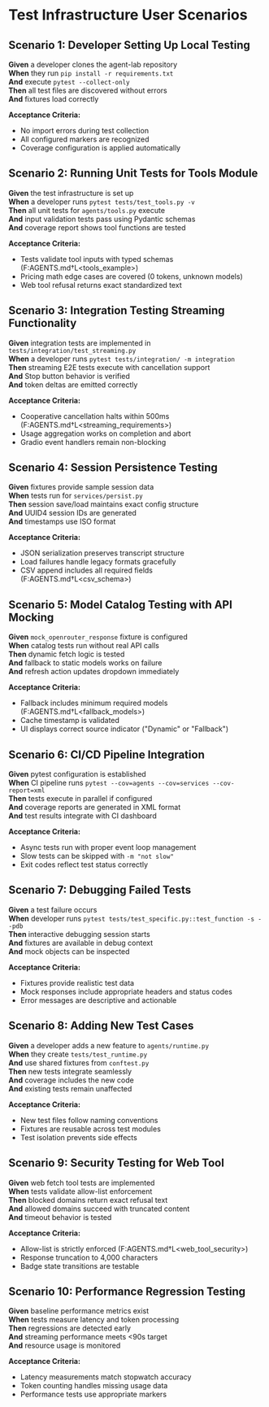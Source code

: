# Test Infrastructure User Scenarios

## Scenario 1: Developer Setting Up Local Testing
**Given** a developer clones the agent-lab repository  
**When** they run `pip install -r requirements.txt`  
**And** execute `pytest --collect-only`  
**Then** all test files are discovered without errors  
**And** fixtures load correctly  

**Acceptance Criteria:**
- No import errors during test collection
- All configured markers are recognized
- Coverage configuration is applied automatically

## Scenario 2: Running Unit Tests for Tools Module
**Given** the test infrastructure is set up  
**When** a developer runs `pytest tests/test_tools.py -v`  
**Then** all unit tests for `agents/tools.py` execute  
**And** input validation tests pass using Pydantic schemas  
**And** coverage report shows tool functions are tested  

**Acceptance Criteria:**
- Tests validate tool inputs with typed schemas (F:AGENTS.md†L<tools_example>)
- Pricing math edge cases are covered (0 tokens, unknown models)
- Web tool refusal returns exact standardized text

## Scenario 3: Integration Testing Streaming Functionality
**Given** integration tests are implemented in `tests/integration/test_streaming.py`  
**When** a developer runs `pytest tests/integration/ -m integration`  
**Then** streaming E2E tests execute with cancellation support  
**And** Stop button behavior is verified  
**And** token deltas are emitted correctly  

**Acceptance Criteria:**
- Cooperative cancellation halts within 500ms (F:AGENTS.md†L<streaming_requirements>)
- Usage aggregation works on completion and abort
- Gradio event handlers remain non-blocking

## Scenario 4: Session Persistence Testing
**Given** fixtures provide sample session data  
**When** tests run for `services/persist.py`  
**Then** session save/load maintains exact config structure  
**And** UUID4 session IDs are generated  
**And** timestamps use ISO format  

**Acceptance Criteria:**
- JSON serialization preserves transcript structure
- Load failures handle legacy formats gracefully
- CSV append includes all required fields (F:AGENTS.md†L<csv_schema>)

## Scenario 5: Model Catalog Testing with API Mocking
**Given** `mock_openrouter_response` fixture is configured  
**When** catalog tests run without real API calls  
**Then** dynamic fetch logic is tested  
**And** fallback to static models works on failure  
**And** refresh action updates dropdown immediately  

**Acceptance Criteria:**
- Fallback includes minimum required models (F:AGENTS.md†L<fallback_models>)
- Cache timestamp is validated
- UI displays correct source indicator ("Dynamic" or "Fallback")

## Scenario 6: CI/CD Pipeline Integration
**Given** pytest configuration is established  
**When** CI pipeline runs `pytest --cov=agents --cov=services --cov-report=xml`  
**Then** tests execute in parallel if configured  
**And** coverage reports are generated in XML format  
**And** test results integrate with CI dashboard  

**Acceptance Criteria:**
- Async tests run with proper event loop management
- Slow tests can be skipped with `-m "not slow"`
- Exit codes reflect test status correctly

## Scenario 7: Debugging Failed Tests
**Given** a test failure occurs  
**When** developer runs `pytest tests/test_specific.py::test_function -s --pdb`  
**Then** interactive debugging session starts  
**And** fixtures are available in debug context  
**And** mock objects can be inspected  

**Acceptance Criteria:**
- Fixtures provide realistic test data
- Mock responses include appropriate headers and status codes
- Error messages are descriptive and actionable

## Scenario 8: Adding New Test Cases
**Given** a developer adds a new feature to `agents/runtime.py`  
**When** they create `tests/test_runtime.py`  
**And** use shared fixtures from `conftest.py`  
**Then** new tests integrate seamlessly  
**And** coverage includes the new code  
**And** existing tests remain unaffected  

**Acceptance Criteria:**
- New test files follow naming conventions
- Fixtures are reusable across test modules
- Test isolation prevents side effects

## Scenario 9: Security Testing for Web Tool
**Given** web fetch tool tests are implemented  
**When** tests validate allow-list enforcement  
**Then** blocked domains return exact refusal text  
**And** allowed domains succeed with truncated content  
**And** timeout behavior is tested  

**Acceptance Criteria:**
- Allow-list is strictly enforced (F:AGENTS.md†L<web_tool_security>)
- Response truncation to 4,000 characters
- Badge state transitions are testable

## Scenario 10: Performance Regression Testing
**Given** baseline performance metrics exist  
**When** tests measure latency and token processing  
**Then** regressions are detected early  
**And** streaming performance meets <90s target  
**And** resource usage is monitored  

**Acceptance Criteria:**
- Latency measurements match stopwatch accuracy
- Token counting handles missing usage data
- Performance tests use appropriate markers